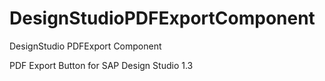 DesignStudioPDFExportComponent
==============================

DesignStudio PDFExport Component


PDF Export Button for SAP Design Studio 1.3
